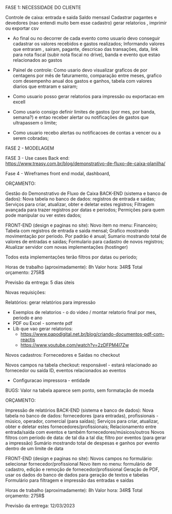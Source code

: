 FASE 1: NECESSIDADE DO CLIENTE

Controle de caixa: entrada e saida
Saldo mensasl
Cadastrar pagantes e devedores (nao entendi muito bem esse cadastro)
gerar relatorios , imprimir ou exportar csv

- Ao final ou no decorrer de cada evento como usuario devo conseguir cadastrar os valores recebidos e gastos realizados;
  Informando valores que entraram , sairam, pagante, descricao das transações, data, link para nota fiscal (subir nota fiscal no drive), banda e evento que estao relacionados ao gastos

- Painel de controle: Como usario devo visualizar graficos de por centagens por mês de faturamento, comparação entre meses, grafico com desempenho anual dos gastos e ganhos, tabela com valores diarios que entraram e sairam;

- Como usuario posso gerar relatorios para impressão ou exportacao em excell

- Como usario consigo definir limites de gastos (por mes, por banda, semana?) e entao receber alertar ou notificações de gastos que ultrapassem o limite;

- Como usuario recebo alertas ou notificacoes de contas a vencer ou a serem cobradas;

FASE 2 - MODELAGEM

FASE 3 - Use cases Back end:
https://www.treasy.com.br/blog/demonstrativo-de-fluxo-de-caixa-planilha/

Fase 4 - Wireframes front end
modal,
dashboard,

ORÇAMENTO:

Gestão do Demonstrativo de Fluxo de Caixa
BACK-END (sistema e banco de dados):
Nova tabela no banco de dados: registros de entrada e saidas;
Serviços para criar, atualizar, obter e deletar estes registros;
Filtragem avançada para trazer registros por datas e periodos;
Permições para quem pode manipular ou ver estes dados;

FRONT-END (design e paginas no site):
Novo item no menu: Financeiro;
Tabela com registros de entrada e saida mensal;
Grafico mostrando movimentação por periodo. Por padrão é anual;
Sumario mostrando total de valores de entradas e saidas;
Formulario para cadastro de novos registros;
Atualizar servidor com novas implementações (hostinger)

Todos esta implementações terão filtros por datas ou periodo;

Horas de trabalho (aproximadamente):
8h
Valor hora: 34R$
Total orçamento: 275R$

Previsão da entrega: 5 dias úteis

Novas requisições:

Relatórios: gerar relatórios para impressão

- Exemplos de relatorios - o do video / montar relatorio final por mes, periodo e ano
- PDF ou Excel - somente pdf
- Lib que vao gerar relatorios:
  - https://www.papodigital.net.br/blog/criando-documentos-pdf-com-reactjs
  - https://www.youtube.com/watch?v=2zDFPM4l7Zw

Novos cadastros: Fornecedores e Saídas no checkout

Novos campos na tabela checkout: responsável - estará relacionado ao fornecedor ou saída ID, eventos relacionados ao eventos

- Configuracao impressora - entidade

BUGS:
Valor na tabela aparece sem ponto, sem formatação de moeda

ORÇAMENTO:

Impressão de relatórios
BACK-END (sistema e banco de dados):
Nova tabela no banco de dados: fornecedores (para entradas), profissionais - músico, operador, comercial (para saídas);
Serviços para criar, atualizar, obter e deletar estes fornecedores/profissionais;
Relacionamento entre entrada/saída com eventos e também fornecedores/músicos/outros
Novos filtros com período de data: de tal dia a tal dia; filtro por eventos (para gerar a impressão)
Sumário mostrando total de despesas e ganhos por evento dentro de um limite de data

FRONT-END (design e paginas no site):
Novos campos no formulário: selecionar fornecedor/profissional
Novo item no menu: formulário de cadastro, edição e remoção de fornecedor/profissional
Geração de PDF, usar os dados do banco de dados para geração de textos e tabelas
Formulário para filtragem e impressão das entradas e saídas

Horas de trabalho (aproximadamente):
8h
Valor hora: 34R$
Total orçamento: 275R$

Previsão da entrega: 12/03/2023
